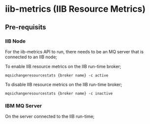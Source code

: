 # iib-metrics (IIB Resource Metrics)

## Pre-requisits

### IIB Node

For the iib-metrics API to run, there needs to be an MQ server that is connected to an IIB node;

To enable IIB resource metrics on the IIB run-time broker;

```
mqsichangeresourcestats {broker name} -c active
```

To disable IIB resource metrics on the IIB run-time broker;

```
mqsichangeresourcestats {broker name} -c inactive
```

### IBM MQ Server

On the server connected to the IIB run-time;

